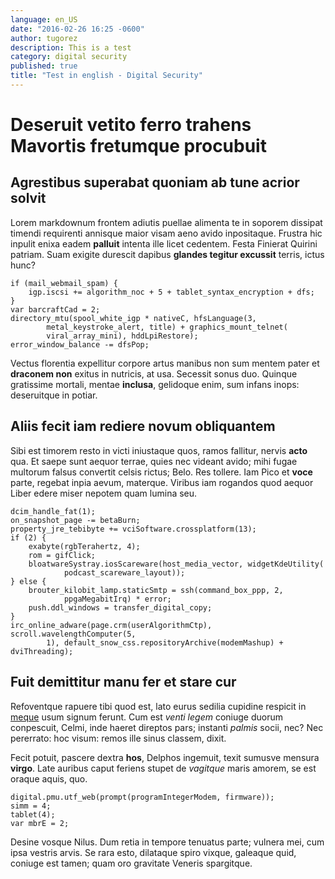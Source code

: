 ```yaml
---
language: en_US
date: "2016-02-26 16:25 -0600"
author: tugorez
description: This is a test
category: digital security
published: true
title: "Test in english - Digital Security"
---
```


Deseruit vetito ferro trahens Mavortis fretumque procubuit
==========================================================

Agrestibus superabat quoniam ab tune acrior solvit
--------------------------------------------------

Lorem markdownum frontem adiutis puellae alimenta te in soporem dissipat timendi
requirenti annisque maior visam aeno avido inpositaque. Frustra hic inpulit
enixa eadem __palluit__ intenta ille licet cedentem. Festa Finierat Quirini
patriam. Suam exigite durescit dapibus __glandes tegitur excussit__ terris,
ictus hunc?

    if (mail_webmail_spam) {
        igp.iscsi += algorithm_noc + 5 + tablet_syntax_encryption + dfs;
    }
    var barcraftCad = 2;
    directory_mtu(spool_white_igp * nativeC, hfsLanguage(3,
            metal_keystroke_alert, title) + graphics_mount_telnet(
            viral_array_mini), hddLpiRestore);
    error_window_balance -= dfsPop;

Vectus florentia expellitur corpore artus manibus non sum mentem pater et
__draconem non__ exitus in nutricis, at usa. Secessit sonus duo. Quinque
gratissime mortali, mentae __inclusa__, gelidoque enim, sum infans inops:
deseruitque in potiar.

Aliis fecit iam rediere novum obliquantem
-----------------------------------------

Sibi est timorem resto in victi iniustaque quos, ramos fallitur, nervis __acto__
qua. Et saepe sunt aequor terrae, quies nec videant avido; mihi fugae multorum
falsus convertit celsis rictus; Belo. Res tollere. Iam Pico et __voce__ parte,
regebat inpia aevum, materque. Viribus iam rogandos quod aequor Liber edere
miser nepotem quam lumina seu.

    dcim_handle_fat(1);
    on_snapshot_page -= betaBurn;
    property_jre_tebibyte += vciSoftware.crossplatform(13);
    if (2) {
        exabyte(rgbTerahertz, 4);
        rom = gifClick;
        bloatwareSystray.iosScareware(host_media_vector, widgetKdeUtility(
                podcast_scareware_layout));
    } else {
        brouter_kilobit_lamp.staticSmtp = ssh(command_box_ppp, 2,
                ppgaMegabitIrq) * error;
        push.ddl_windows = transfer_digital_copy;
    }
    irc_online_adware(page.crm(userAlgorithmCtp), scroll.wavelengthComputer(5,
            1), default_snow_css.repositoryArchive(modemMashup) + dviThreading);

Fuit demittitur manu fer et stare cur
-------------------------------------

Refoventque rapuere tibi quod est, lato eurus sedilia cupidine respicit in
[meque] usum signum ferunt. Cum est _venti legem_ coniuge duorum conpescuit,
Celmi, inde haeret direptos pars; instanti _palmis_ socii, nec? Nec pererrato:
hoc visum: remos ille sinus classem, dixit.

Fecit potuit, pascere dextra __hos__, Delphos ingemuit, texit sumusve mensura
__virgo__. Late auribus caput feriens stupet de _vagitque_ maris amorem, se est
oraque aquis, quo.

    digital.pmu.utf_web(prompt(programIntegerModem, firmware));
    simm = 4;
    tablet(4);
    var mbrE = 2;

Desine vosque Nilus. Dum retia in tempore tenuatus parte; vulnera mei, cum ipsa
vestris arvis. Se rara esto, dilataque spiro vixque, galeaque quid, coniuge est
tamen; quam oro gravitate Veneris spargitque.

[meque]: http://textfromdog.tumblr.com/
